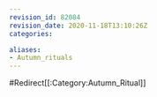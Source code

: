 ```yaml
---
revision_id: 82084
revision_date: 2020-11-18T13:10:26Z
categories:

aliases:
- Autumn_rituals
---
```


#Redirect[[:Category:Autumn_Ritual]]